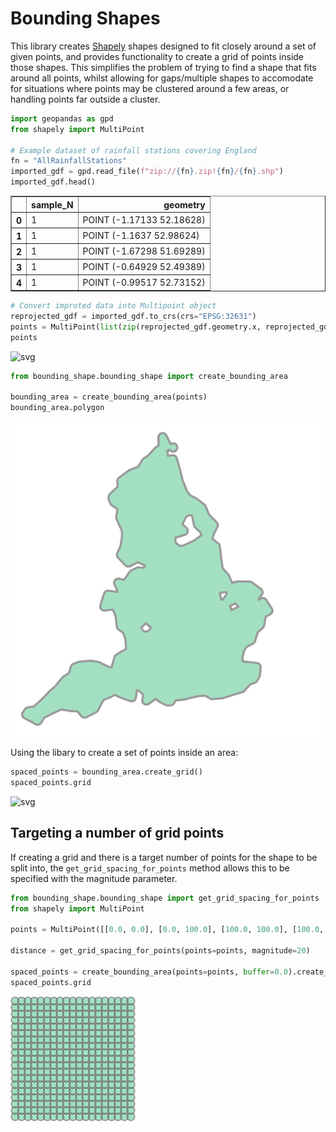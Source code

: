 # Bounding Shapes
This library creates [Shapely](https://shapely.readthedocs.io/en/stable/) shapes designed to fit closely around a set of given points, and provides functionality to create a grid of points inside those shapes. 
This simplifies the problem of trying to find a shape that fits around all points, whilst allowing for gaps/multiple shapes to accomodate for situations where points may be clustered around a few areas, or handling points far outside a cluster. 


```python
import geopandas as gpd
from shapely import MultiPoint

# Example dataset of rainfall stations covering England
fn = "AllRainfallStations"
imported_gdf = gpd.read_file(f"zip://{fn}.zip!{fn}/{fn}.shp")
imported_gdf.head()
```

<div>
<table border="1" class="dataframe">
  <thead>
    <tr style="text-align: right;">
      <th></th>
      <th>sample_N</th>
      <th>geometry</th>
    </tr>
  </thead>
  <tbody>
    <tr>
      <th>0</th>
      <td>1</td>
      <td>POINT (-1.17133 52.18628)</td>
    </tr>
    <tr>
      <th>1</th>
      <td>1</td>
      <td>POINT (-1.1637 52.98624)</td>
    </tr>
    <tr>
      <th>2</th>
      <td>1</td>
      <td>POINT (-1.67298 51.69289)</td>
    </tr>
    <tr>
      <th>3</th>
      <td>1</td>
      <td>POINT (-0.64929 52.49389)</td>
    </tr>
    <tr>
      <th>4</th>
      <td>1</td>
      <td>POINT (-0.99517 52.73152)</td>
    </tr>
  </tbody>
</table>
</div>




```python
# Convert improted data into Multipoint object
reprojected_gdf = imported_gdf.to_crs(crs="EPSG:32631")
points = MultiPoint(list(zip(reprojected_gdf.geometry.x, reprojected_gdf.geometry.y)))
points
```




    
![svg](Readme_files/Readme_2_0.svg)
    




```python
from bounding_shape.bounding_shape import create_bounding_area

bounding_area = create_bounding_area(points)
bounding_area.polygon
```




    
![svg](Readme_files/Readme_3_0.svg)
    



Using the libary to create a set of points inside an area: 


```python
spaced_points = bounding_area.create_grid() 
spaced_points.grid
```




    
![svg](Readme_files/Readme_5_0.svg)
    



## Targeting a number of grid points
If creating a grid and there is a target number of points for the shape to be split into, the `get_grid_spacing_for_points` method allows this to be specified with the magnitude parameter. 


```python
from bounding_shape.bounding_shape import get_grid_spacing_for_points
from shapely import MultiPoint

points = MultiPoint([[0.0, 0.0], [0.0, 100.0], [100.0, 100.0], [100.0, 0.0]])

distance = get_grid_spacing_for_points(points=points, magnitude=20)

spaced_points = create_bounding_area(points=points, buffer=0.0).create_grid(grid_spacing=distance)
spaced_points.grid
```




    
![svg](Readme_files/Readme_7_0.svg)
    


